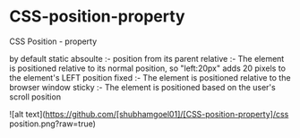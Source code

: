 # CSS-position-property
CSS Position -  property 

by default static
absoulte :- position from its parent
relative :- The element is positioned relative to its normal position, so "left:20px" adds 20 pixels to the element's LEFT position
fixed :- 	The element is positioned relative to the browser window
sticky :- The element is positioned based on the user's scroll position


![alt text](https://github.com/[shubhamgoel01]/[CSS-position-property]/css position.png?raw=true)

